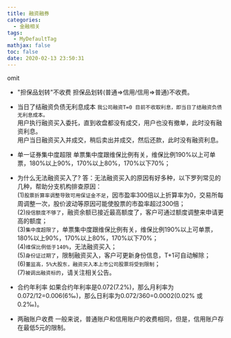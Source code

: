 ```yaml
---
title: 融资融券
categories:
  - 金融相关
tags:
  - MyDefaultTag
mathjax: false
toc: false
date: 2020-02-13 23:50:31
---
```

omit
<!--more-->

* "担保品划转"不收费
担保品划转(普通=>信用/信用=>普通)不收费。  

* 当日了结融资负债无利息成本
`我公司融资T=0 目前不收取利息，即当日了结融资负债无利息成本。`  
用户执行融资买入委托，直到收盘都没有成交，用户也没有撤单，此时没有融资利息。  
用户当日融资买入并成交，稍后卖出并成交，然后还款，此时没有融资利息。  

* 单一证券集中度超限
单票集中度跟维保比例有关，维保比例190%以上可单票，180%以上90%，170%以上80%，170%以下70%；  

* 为什么无法融资买入了?
答：无法融资买入的原因有好多种，以下罗列常见的几种，帮助分支机构排查原因：  
(1)`股票折算率调整导致可用保证金不足`，因市盈率300倍以上折算率为0，交易所每周调整一次，股价波动等原因可能使股票的市盈率超过300倍；  
(2)`授信额度不够了`，融资余额已接近最高额度了，客户可通过额度调整来申请更高的额度；  
(3)`集中度超限了`，单票集中度跟维保比例有关，维保比例190%以上可单票，180%以上90%，170%以上80%，170%以下70%；  
(4)`维保比例低于140%`，无法融资买入；  
(5)`身份证过期了`，限制融资买入，客户可更新身份信息，T+1可自动解除；  
(6)`董监高，5%大股东，融资买入本上市公司股票将受到限制`；  
(7)`被调出融资标的`，请关注相关公告。  

* 合约年利率
如果合约年利率是0.072(7.2%)，那么月利率为0.072/12=0.006(6‰)，那么日利率为0.072/360=0.0002(0.02% 或 0.2‰)。  

* 两融账户收费
一般来说，普通账户和信用账户的收费相同，但是，信用账户存在最低5元的限制。  
